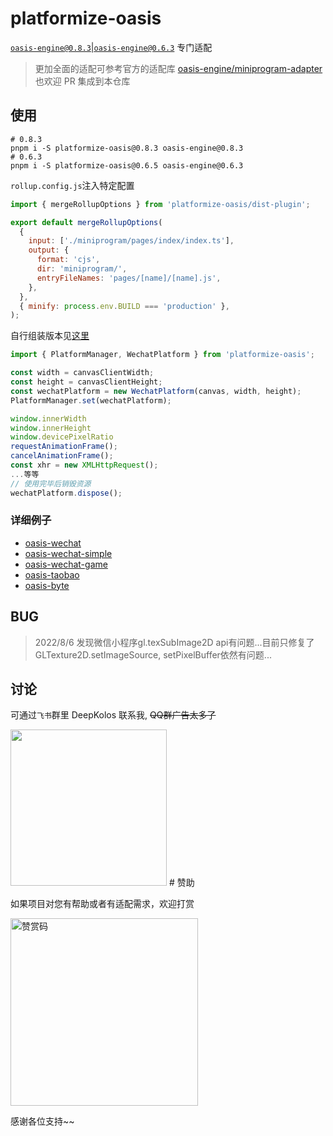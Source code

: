 # platformize-oasis

[`oasis-engine@0.8.3`|`oasis-engine@0.6.3`](https://github.com/oasis-engine/engine) 专门适配

> 更加全面的适配可参考官方的适配库 [oasis-engine/miniprogram-adapter](https://github.com/oasis-engine/miniprogram-adapter) 也欢迎 PR 集成到本仓库

## 使用

```text
# 0.8.3
pnpm i -S platformize-oasis@0.8.3 oasis-engine@0.8.3
# 0.6.3
pnpm i -S platformize-oasis@0.6.5 oasis-engine@0.6.3
```

`rollup.config.js`注入特定配置

```javascript
import { mergeRollupOptions } from 'platformize-oasis/dist-plugin';

export default mergeRollupOptions(
  {
    input: ['./miniprogram/pages/index/index.ts'],
    output: {
      format: 'cjs',
      dir: 'miniprogram/',
      entryFileNames: 'pages/[name]/[name].js',
    },
  },
  { minify: process.env.BUILD === 'production' },
);
```

自行组装版本见[这里](../platformize/README.md#原始方式)

```js
import { PlatformManager, WechatPlatform } from 'platformize-oasis';

const width = canvasClientWidth;
const height = canvasClientHeight;
const wechatPlatform = new WechatPlatform(canvas, width, height);
PlatformManager.set(wechatPlatform);

window.innerWidth
window.innerHeight
window.devicePixelRatio
requestAnimationFrame();
cancelAnimationFrame();
const xhr = new XMLHttpRequest();
...等等
// 使用完毕后销毁资源
wechatPlatform.dispose();
```

### 详细例子

- [oasis-wechat](https://raw.githubusercontent.com/deepkolos/platformize/main/examples/oasis-wechat/README.md)
- [oasis-wechat-simple](https://raw.githubusercontent.com/deepkolos/platformize/main/examples/oasis-wechat-simple/README.md)
- [oasis-wechat-game](https://raw.githubusercontent.com/deepkolos/platformize/main/examples/oasis-wechat-game/README.md)
- [oasis-taobao](https://raw.githubusercontent.com/deepkolos/platformize/main/examples/oasis-taobao/README.md)
- [oasis-byte](https://raw.githubusercontent.com/deepkolos/platformize/main/examples/oasis-byte/README.md)

## BUG

> 2022/8/6 发现微信小程序gl.texSubImage2D api有问题...目前只修复了GLTexture2D.setImageSource, setPixelBuffer依然有问题...

## 讨论

可通过`飞书`群里 DeepKolos 联系我, ~~QQ群广告太多了~~

<img width="250" src="https://raw.githubusercontent.com/deepkolos/platformize/main/docs/lark-group.jpeg" />
# 赞助

如果项目对您有帮助或者有适配需求，欢迎打赏

<img src="https://upload-images.jianshu.io/upload_images/252050-d3d6bfdb1bb06ddd.png?imageMogr2/auto-orient/strip%7CimageView2/2/w/1240" alt="赞赏码" width="300">

感谢各位支持~~
